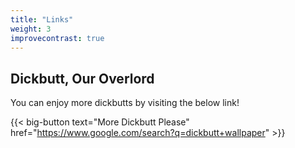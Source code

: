 ```yaml
---
title: "Links"
weight: 3
improvecontrast: true
---
```


## Dickbutt, Our Overlord

You can enjoy more dickbutts by visiting the below link!

{{< big-button text="More Dickbutt Please" href="https://www.google.com/search?q=dickbutt+wallpaper" >}}
